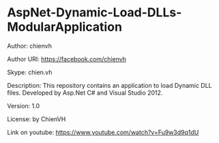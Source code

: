 AspNet-Dynamic-Load-DLLs-ModularApplication
===========================================

Author: chienvh

Author URI: https://facebook.com/chienvh

Skype: chien.vh

Description: This repository contains an application to load Dynamic DLL files. Developed by Asp.Net C# and Visual Studio 2012.

Version: 1.0

License: by ChienVH


Link on youtube: https://www.youtube.com/watch?v=Fu9w3d9q1dU
